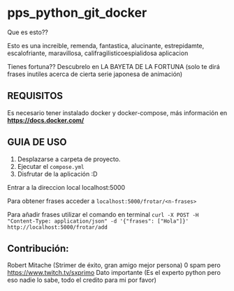 # pps_python_git_docker
Que es esto??

Esto es una increible, remenda, fantastica, alucinante, estrepidamte, escalofriante, maravillosa, califragilisticoespialidosa aplicacion

Tienes fortuna??
Descubrelo en LA BAYETA DE LA FORTUNA (solo te dirá frases inutiles acerca de cierta serie japonesa de animación)


## REQUISITOS
Es necesario tener instalado docker y docker-compose, más información en **https://docs.docker.com/**

## GUIA DE USO
1. Desplazarse a carpeta de proyecto.
2. Ejecutar el ```compose.yml```
3. Disfrutar de la aplicación :D

Entrar a la direccion local localhost:5000

Para obtener frases acceder a ```localhost:5000/frotar/<n-frases>```

Para añadir frases utilizar el comando en terminal ```curl -X POST -H "Content-Type: application/json" -d '{"frases": ["Hola"]}' http://localhost:5000/frotar/add```

## Contribución:
Robert Mitache (Strimer de éxito, gran amigo mejor persona) 0 spam pero https://www.twitch.tv/sxprimo
Dato importante (Es el experto python pero eso nadie lo sabe, todo el credito para mi por favor)


